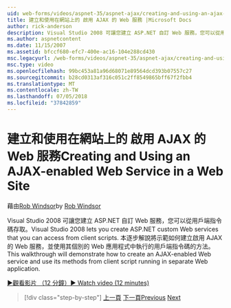 ```yaml
---
uid: web-forms/videos/aspnet-35/aspnet-ajax/creating-and-using-an-ajax-enabled-web-service-in-a-web-site
title: 建立和使用在網站上的 啟用 AJAX 的 Web 服務 |Microsoft Docs
author: rick-anderson
description: Visual Studio 2008 可讓您建立 ASP.NET 自訂 Web 服務，您可以從用戶端指令碼存取。 本逐步解說將示範如何建立 AJ...
ms.author: aspnetcontent
ms.date: 11/15/2007
ms.assetid: bfccf680-efc7-400e-ac16-104e288cd430
msc.legacyurl: /web-forms/videos/aspnet-35/aspnet-ajax/creating-and-using-an-ajax-enabled-web-service-in-a-web-site
msc.type: video
ms.openlocfilehash: 99bc453a81a96d68071e89564dcd393b07557c27
ms.sourcegitcommit: b28cd0313af316c051c2ff8549865bff67f2fbb4
ms.translationtype: MT
ms.contentlocale: zh-TW
ms.lasthandoff: 07/05/2018
ms.locfileid: "37842859"
---
```

<a name="creating-and-using-an-ajax-enabled-web-service-in-a-web-site"></a><span data-ttu-id="e3c76-104">建立和使用在網站上的 啟用 AJAX 的 Web 服務</span><span class="sxs-lookup"><span data-stu-id="e3c76-104">Creating and Using an AJAX-enabled Web Service in a Web Site</span></span>
====================
<span data-ttu-id="e3c76-105">藉由[Rob Windsor](https://twitter.com/robwindsor)</span><span class="sxs-lookup"><span data-stu-id="e3c76-105">by [Rob Windsor](https://twitter.com/robwindsor)</span></span>

<span data-ttu-id="e3c76-106">Visual Studio 2008 可讓您建立 ASP.NET 自訂 Web 服務，您可以從用戶端指令碼存取。</span><span class="sxs-lookup"><span data-stu-id="e3c76-106">Visual Studio 2008 lets you create ASP.NET custom Web services that you can access from client scripts.</span></span> <span data-ttu-id="e3c76-107">本逐步解說將示範如何建立啟用 AJAX 的 Web 服務，並使用其個別的 Web 應用程式中執行的用戶端指令碼的方法。</span><span class="sxs-lookup"><span data-stu-id="e3c76-107">This walkthrough will demonstrate how to create an AJAX-enabled Web service and use its methods from client script running in separate Web application.</span></span>

[<span data-ttu-id="e3c76-108">&#9654;觀看影片 （12 分鐘）</span><span class="sxs-lookup"><span data-stu-id="e3c76-108">&#9654; Watch video (12 minutes)</span></span>](https://channel9.msdn.com/Blogs/ASP-NET-Site-Videos/creating-and-using-an-ajax-enabled-web-service-in-a-web-site)

> [!div class="step-by-step"]
> <span data-ttu-id="e3c76-109">[上一頁](adding-ajax-functionality-to-an-existing-aspnet-page.md)
> [下一頁](aspnet-ajax-a-demonstration-of-aspnet-ajax.md)</span><span class="sxs-lookup"><span data-stu-id="e3c76-109">[Previous](adding-ajax-functionality-to-an-existing-aspnet-page.md)
[Next](aspnet-ajax-a-demonstration-of-aspnet-ajax.md)</span></span>
